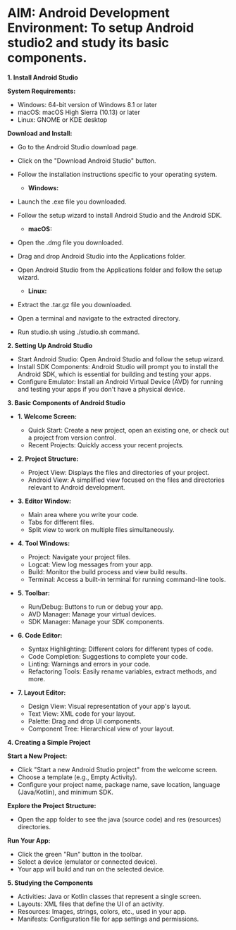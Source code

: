 # AIM: Android Development Environment: To setup Android studio2 and study its basic components.

**1. Install Android Studio**

**System Requirements:**

- Windows: 64-bit version of Windows 8.1 or later
- macOS: macOS High Sierra (10.13) or later
- Linux: GNOME or KDE desktop

**Download and Install:**

- Go to the Android Studio download page.
- Click on the "Download Android Studio" button.
- Follow the installation instructions specific to your operating system.

  - **Windows:**

- Launch the .exe file you downloaded.
- Follow the setup wizard to install Android Studio and the Android SDK.

  - **macOS:**

- Open the .dmg file you downloaded.
- Drag and drop Android Studio into the Applications folder.
- Open Android Studio from the Applications folder and follow the setup wizard.

  - **Linux:**

- Extract the .tar.gz file you downloaded.
- Open a terminal and navigate to the extracted directory.
- Run studio.sh using ./studio.sh command.

**2. Setting Up Android Studio**

- Start Android Studio: Open Android Studio and follow the setup wizard.
- Install SDK Components: Android Studio will prompt you to install the Android SDK, which is essential for building and testing your apps.
- Configure Emulator: Install an Android Virtual Device (AVD) for running and testing your apps if you don't have a physical device.

**3. Basic Components of Android Studio**

  - **1. Welcome Screen:**

    - Quick Start: Create a new project, open an existing one, or check out a project from version control.
    - Recent Projects: Quickly access your recent projects.

  - **2. Project Structure:**

    - Project View: Displays the files and directories of your project.
    - Android View: A simplified view focused on the files and directories relevant to Android development.

  - **3. Editor Window:**

    - Main area where you write your code.
    - Tabs for different files.
    - Split view to work on multiple files simultaneously.

  - **4. Tool Windows:**

    - Project: Navigate your project files.
    - Logcat: View log messages from your app.
    - Build: Monitor the build process and view build results.
    - Terminal: Access a built-in terminal for running command-line tools.

  - **5. Toolbar:**

    - Run/Debug: Buttons to run or debug your app.
    - AVD Manager: Manage your virtual devices.
    - SDK Manager: Manage your SDK components.

  - **6. Code Editor:**

    - Syntax Highlighting: Different colors for different types of code.
    - Code Completion: Suggestions to complete your code.
    - Linting: Warnings and errors in your code.
    - Refactoring Tools: Easily rename variables, extract methods, and more.

  - **7. Layout Editor:**

    - Design View: Visual representation of your app's layout.
    - Text View: XML code for your layout.
    - Palette: Drag and drop UI components.
    - Component Tree: Hierarchical view of your layout.

**4. Creating a Simple Project**

**Start a New Project:**
  - Click "Start a new Android Studio project" from the welcome screen.
  - Choose a template (e.g., Empty Activity).
  - Configure your project name, package name, save location, language (Java/Kotlin), and minimum SDK.

**Explore the Project Structure:**

 - Open the app folder to see the java (source code) and res (resources) directories.

**Run Your App:**

  - Click the green "Run" button in the toolbar.
  - Select a device (emulator or connected device).
  - Your app will build and run on the selected device.

**5. Studying the Components**
  - Activities: Java or Kotlin classes that represent a single screen.
  - Layouts: XML files that define the UI of an activity.
  - Resources: Images, strings, colors, etc., used in your app.
  - Manifests: Configuration file for app settings and permissions.
